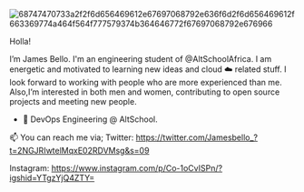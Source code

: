 ![68747470733a2f2f6d656469612e67697068792e636f6d2f6d656469612f663369774a464f564f777579374b364646772f67697068792e676966](https://user-images.githubusercontent.com/105351225/191106385-d46b523c-875a-494b-b684-cba9f0e20d58.gif)

Holla!

I’m James Bello. I'm an engineering student of @AltSchoolAfrica. I am energetic and motivated to learning new ideas and cloud ☁️ related stuff. I look forward to working with people who are more experienced than me.
Also,I’m interested in both men and women, contributing to open source projects and meeting new people.
- 🌱 DevOps Engineering @ AltSchool.

📫 You can reach me via;
Twitter: https://twitter.com/Jamesbello_?t=2NGJRIwtelMqxE02RDVMsg&s=09

Instagram: https://www.instagram.com/p/Co-1oCvISPn/?igshid=YTgzYjQ4ZTY=








<!---
JaymieBelz/JaymieBelz is a ✨ special ✨ repository because its `README.md` (this file) appears on your GitHub profile.
You can click the Preview link to take a look at your changes.
--->






























